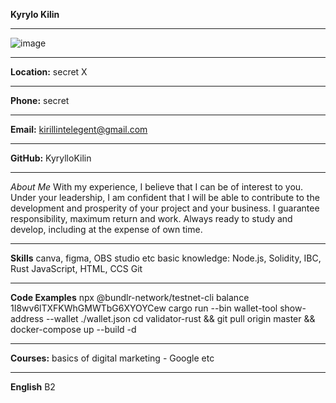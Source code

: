 
**Kyrylo Kilin**
_______________________________________________________________________________________________________________________________________________________________________
![image](https://user-images.githubusercontent.com/83702309/206927559-33b10cd7-8217-4b6a-941d-03ad92f51f1a.png)
_______________________________________________________________________________________________________________________________________________________________________

**Location:** secret X  
_______________________________________________________________________________________________________________________________________________________________________
**Phone:** secret
_______________________________________________________________________________________________________________________________________________________________________
**Email:** kirillintelegent@gmail.com
_______________________________________________________________________________________________________________________________________________________________________
**GitHub:** KyrylloKilin
_______________________________________________________________________________________________________________________________________________________________________
_About Me_
With my experience, I believe that I can be of interest to you. Under your leadership, I am confident that I will be able to contribute to the development and prosperity of your project and your business.
I guarantee responsibility, maximum return and work. Always ready to study and develop, including at the expense of own time.
_______________________________________________________________________________________________________________________________________________________________________
**Skills**
canva, figma, OBS studio etc
basic knowledge: Node.js, Solidity, IBC, Rust
JavaScript, HTML, CCS 
Git
_______________________________________________________________________________________________________________________________________________________________________
**Code Examples**
npx @bundlr-network/testnet-cli balance 1I8wv6lTXFKWhGMWTbG6XYOYCew
cargo run --bin wallet-tool show-address --wallet ./wallet.json
cd validator-rust && git pull origin master && docker-compose up --build -d
_______________________________________________________________________________________________________________________________________________________________________
**Courses:**
basics of digital marketing - Google
etc
_______________________________________________________________________________________________________________________________________________________________________
**English**
B2 
